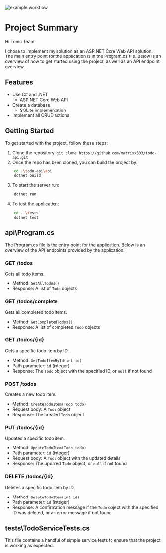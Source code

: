 ![example workflow](https://github.com/matrixx333/todo-api/actions/workflows/dotnet.yml/badge.svg)

# Project Summary

Hi Tonic Team! 

I chose to implement my solution as an ASP.NET Core Web API solution. The main entry point for the application is in the Program.cs file. Below is an overview of how to get started using the project, as well as an API endpoint overview. 

## Features

- Use C# and .NET
    - ASP.NET Core Web API
- Create a database
    - SQLite implementation
- Implement all CRUD actions

## Getting Started

To get started with the project, follow these steps:

1. Clone the repository: `git clone https://github.com/matrixx333/todo-api.git`
2. Once the repo has been cloned, you can build the project by: 

```sh
    cd .\todo-api\api
    dotnet build
```
3. To start the server run: 

```sh
    dotnet run
```
4. To test the application:

```sh
    cd ..\tests
    dotnet test
```

## api\Program.cs

The Program.cs file is the entry point for the application. Below is an overview of the API endpoints provided by the application: 

### GET /todos

Gets all todo items.

- Method: `GetAllTodos()`
- Response: A list of `Todo` objects

### GET /todos/complete

Gets all completed todo items.

- Method: `GetCompletedTodos()`
- Response: A list of completed `Todo` objects

### GET /todos/{id}

Gets a specific todo item by ID.

- Method: `GetTodoItemById(int id)`
- Path parameter: `id` (integer)
- Response: The `Todo` object with the specified ID, or `null` if not found

### POST /todos

Creates a new todo item.

- Method: `CreateTodoItem(Todo todo)`
- Request body: A `Todo` object
- Response: The created `Todo` object

### PUT /todos/{id}

Updates a specific todo item.

- Method: `UpdateTodoItem(Todo todo)`
- Path parameter: `id` (integer)
- Request body: A `Todo` object with the updated details
- Response: The updated `Todo` object, or `null` if not found

### DELETE /todos/{id}

Deletes a specific todo item by ID.

- Method: `DeleteTodoItem(int id)`
- Path parameter: `id` (integer)
- Response: A confirmation message if the `Todo` object with the specified ID was deleted, or an error message if not found

## tests\TodoServiceTests.cs

This file contains a handful of simple service tests to ensure that the project is working as expected. 